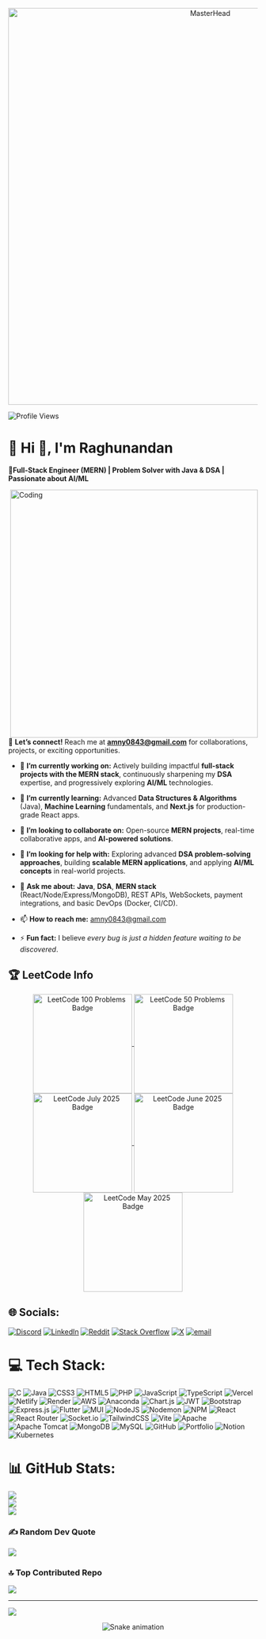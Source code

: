 <p align="center">
  <a href="https://rishavchanda.io">
    <img src="https://user-images.githubusercontent.com/74038190/225813708-98b745f2-7d22-48cf-9150-083f1b00d6c9.gif" 
         alt="MasterHead" 
         width="800"/>
  </a>
</p> 
<!--[![MasterHead](https://firebasestorage.googleapis.com/v0/b/flexi-coding.appspot.com/o/dempgi7-520f8d5f-63d4-4453-8822-dbc149ae27f8.gif?alt=media&token=91c0c7b2-93c3-4029-b011-1a8703c5730d)](https://rishavchanda.io) -->


![Profile Views](https://komarev.com/ghpvc/?username=raghunandan0&label=Profile%20Views&color=0e75b6&style=flat)

# 💫 Hi 👋, I'm Raghunandan

**🚀Full-Stack Engineer (MERN) | Problem Solver with Java & DSA | Passionate about AI/ML**

<img align="right" alt="Coding" width="500" src="https://user-images.githubusercontent.com/63050133/156676671-d5b2e362-97d4-4404-9447-dd71ddfea82f.gif">


📩 **Let’s connect!** Reach me at **amny0843@gmail.com**
 for collaborations, projects, or exciting opportunities.


- 🔭 **I’m currently working on:** Actively building impactful **full-stack projects with the MERN stack**, continuously sharpening my **DSA** expertise, and progressively exploring **AI/ML** technologies.

- 🌱 **I’m currently learning:** Advanced **Data Structures & Algorithms** (Java), **Machine Learning** fundamentals, and **Next.js** for production-grade React apps.

- 👯 **I’m looking to collaborate on:** Open-source **MERN projects**, real-time collaborative apps, and **AI-powered solutions**.  
- 🤔 **I’m looking for help with:** Exploring advanced **DSA problem-solving approaches**, building **scalable MERN applications**, and applying **AI/ML concepts** in real-world projects.
   
- 💬 **Ask me about:** **Java**, **DSA**, **MERN stack** (React/Node/Express/MongoDB), REST APIs, WebSockets, payment integrations, and basic DevOps (Docker, CI/CD).
  
- 📫 **How to reach me:** amny0843@gmail.com

- ⚡ **Fun fact:** I believe *every bug is just a hidden feature waiting to be discovered*.


  
## 🏆 LeetCode Info 

<div align="center"> 
<!--   <h2 align="center"> 🏆Leetcode Info</h2>   -->
  <p align="center">
    <a href="https://leetcode.com/u/Raghunandan01/" target="_blank">
      <img align="center" src="https://assets.leetcode.com/static_assets/others/25100.gif" alt="LeetCode 100 Problems Badge" height="200" width="200" />
    </a> 
    <a href="https://leetcode.com/u/Raghunandan01/" target="_blank">
      <img align="center" src="https://assets.leetcode.com/static_assets/others/2550.gif" alt="LeetCode 50 Problems Badge" height="200" width="200" />
    </a> 
    <a href="https://leetcode.com/u/Raghunandan01/" target="_blank">
      <img align="center" src="https://assets.leetcode.com/static_assets/marketing/202507.gif" alt="LeetCode July 2025 Badge" height="200" width="200" />
    </a> 
    <a href="https://leetcode.com/u/Raghunandan01/" target="_blank">
      <img align="center" src="https://assets.leetcode.com/static_assets/marketing/202506.gif" alt="LeetCode June 2025 Badge" height="200" width="200" />
    </a>
    <a href="https://leetcode.com/u/Raghunandan01/" target="_blank">
      <img align="center" src="https://assets.leetcode.com/static_assets/marketing/202505.gif" alt="LeetCode May 2025 Badge" height="200" width="200" /> 
    </a> 
  </p>
</div>



## 🌐 Socials:
[![Discord](https://img.shields.io/badge/Discord-%237289DA.svg?logo=discord&logoColor=white)](https://discord.gg/https://discord.gg/bWtFAvyb3W) [![LinkedIn](https://img.shields.io/badge/LinkedIn-%230077B5.svg?logo=linkedin&logoColor=white)](https://linkedin.com/in/raghunandan0) [![Reddit](https://img.shields.io/badge/Reddit-%23FF4500.svg?logo=Reddit&logoColor=white)](https://reddit.com/user/u/theamny012) [![Stack Overflow](https://img.shields.io/badge/-Stackoverflow-FE7A16?logo=stack-overflow&logoColor=white)](https://stackoverflow.com/users/31354535) [![X](https://img.shields.io/badge/X-black.svg?logo=X&logoColor=white)](https://x.com/@callmeamn) [![email](https://img.shields.io/badge/Email-D14836?logo=gmail&logoColor=white)](mailto:amny0843@gmail.com) 


# 💻 Tech Stack:
![C](https://img.shields.io/badge/c-%2300599C.svg?style=for-the-badge&logo=c&logoColor=white) ![Java](https://img.shields.io/badge/java-%23ED8B00.svg?style=for-the-badge&logo=openjdk&logoColor=white) ![CSS3](https://img.shields.io/badge/css3-%231572B6.svg?style=for-the-badge&logo=css3&logoColor=white) ![HTML5](https://img.shields.io/badge/html5-%23E34F26.svg?style=for-the-badge&logo=html5&logoColor=white) ![PHP](https://img.shields.io/badge/php-%23777BB4.svg?style=for-the-badge&logo=php&logoColor=white) ![JavaScript](https://img.shields.io/badge/javascript-%23323330.svg?style=for-the-badge&logo=javascript&logoColor=%23F7DF1E) ![TypeScript](https://img.shields.io/badge/typescript-%23007ACC.svg?style=for-the-badge&logo=typescript&logoColor=white) ![Vercel](https://img.shields.io/badge/vercel-%23000000.svg?style=for-the-badge&logo=vercel&logoColor=white) ![Netlify](https://img.shields.io/badge/netlify-%23000000.svg?style=for-the-badge&logo=netlify&logoColor=#00C7B7) ![Render](https://img.shields.io/badge/Render-%46E3B7.svg?style=for-the-badge&logo=render&logoColor=white) ![AWS](https://img.shields.io/badge/AWS-%23FF9900.svg?style=for-the-badge&logo=amazon-aws&logoColor=white) ![Anaconda](https://img.shields.io/badge/Anaconda-%2344A833.svg?style=for-the-badge&logo=anaconda&logoColor=white) ![Chart.js](https://img.shields.io/badge/chart.js-F5788D.svg?style=for-the-badge&logo=chart.js&logoColor=white) ![JWT](https://img.shields.io/badge/JWT-black?style=for-the-badge&logo=JSON%20web%20tokens) ![Bootstrap](https://img.shields.io/badge/bootstrap-%238511FA.svg?style=for-the-badge&logo=bootstrap&logoColor=white) ![Express.js](https://img.shields.io/badge/express.js-%23404d59.svg?style=for-the-badge&logo=express&logoColor=%2361DAFB) ![Flutter](https://img.shields.io/badge/Flutter-%2302569B.svg?style=for-the-badge&logo=Flutter&logoColor=white) ![MUI](https://img.shields.io/badge/MUI-%230081CB.svg?style=for-the-badge&logo=mui&logoColor=white) ![NodeJS](https://img.shields.io/badge/node.js-6DA55F?style=for-the-badge&logo=node.js&logoColor=white) ![Nodemon](https://img.shields.io/badge/NODEMON-%23323330.svg?style=for-the-badge&logo=nodemon&logoColor=%BBDEAD) ![NPM](https://img.shields.io/badge/NPM-%23CB3837.svg?style=for-the-badge&logo=npm&logoColor=white) ![React](https://img.shields.io/badge/react-%2320232a.svg?style=for-the-badge&logo=react&logoColor=%2361DAFB) ![React Router](https://img.shields.io/badge/React_Router-CA4245?style=for-the-badge&logo=react-router&logoColor=white) ![Socket.io](https://img.shields.io/badge/Socket.io-black?style=for-the-badge&logo=socket.io&badgeColor=010101) ![TailwindCSS](https://img.shields.io/badge/tailwindcss-%2338B2AC.svg?style=for-the-badge&logo=tailwind-css&logoColor=white) ![Vite](https://img.shields.io/badge/vite-%23646CFF.svg?style=for-the-badge&logo=vite&logoColor=white) ![Apache](https://img.shields.io/badge/apache-%23D42029.svg?style=for-the-badge&logo=apache&logoColor=white) ![Apache Tomcat](https://img.shields.io/badge/apache%20tomcat-%23F8DC75.svg?style=for-the-badge&logo=apache-tomcat&logoColor=black) ![MongoDB](https://img.shields.io/badge/MongoDB-%234ea94b.svg?style=for-the-badge&logo=mongodb&logoColor=white) ![MySQL](https://img.shields.io/badge/mysql-4479A1.svg?style=for-the-badge&logo=mysql&logoColor=white) ![GitHub](https://img.shields.io/badge/github-%23121011.svg?style=for-the-badge&logo=github&logoColor=white) ![Portfolio](https://img.shields.io/badge/Portfolio-%23000000.svg?style=for-the-badge&logo=firefox&logoColor=#FF7139) ![Notion](https://img.shields.io/badge/Notion-%23000000.svg?style=for-the-badge&logo=notion&logoColor=white) ![Kubernetes](https://img.shields.io/badge/kubernetes-%23326ce5.svg?style=for-the-badge&logo=kubernetes&logoColor=white)
# 📊 GitHub Stats:
![](https://github-readme-stats.vercel.app/api?username=Raghunandan0&theme=dark&hide_border=false&include_all_commits=true&count_private=false)<br/>
![](https://nirzak-streak-stats.vercel.app/?user=Raghunandan0&theme=dark&hide_border=false)<br/>
![](https://github-readme-stats.vercel.app/api/top-langs/?username=Raghunandan0&theme=dark&hide_border=false&include_all_commits=true&count_private=false&layout=compact)

<!--## 🏆 GitHub Trophies
![](https://github-profile-trophy.vercel.app/?username=Raghunandan0&theme=radical&no-frame=false&no-bg=true&margin-w=4) -->

### ✍️ Random Dev Quote
![](https://quotes-github-readme.vercel.app/api?type=horizontal&theme=radical)

### 🔝 Top Contributed Repo
![](https://github-contributor-stats.vercel.app/api?username=Raghunandan0&limit=5&theme=dark&combine_all_yearly_contributions=true)

---
[![](https://visitcount.itsvg.in/api?id=Raghunandan0&icon=0&color=0)](https://visitcount.itsvg.in)



<!-- Snake Game Repo View -->

<div align="center">
  <img src="https://profile-readme-generator.com/assets/snake.svg" alt="Snake animation" />
</div>


<!-- Proudly created with GPRM ( https://gprm.itsvg.in ) -->
